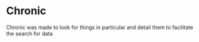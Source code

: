 # Chronic
 Chronic was made to look for things in particular and detail them to facilitate the search for data
